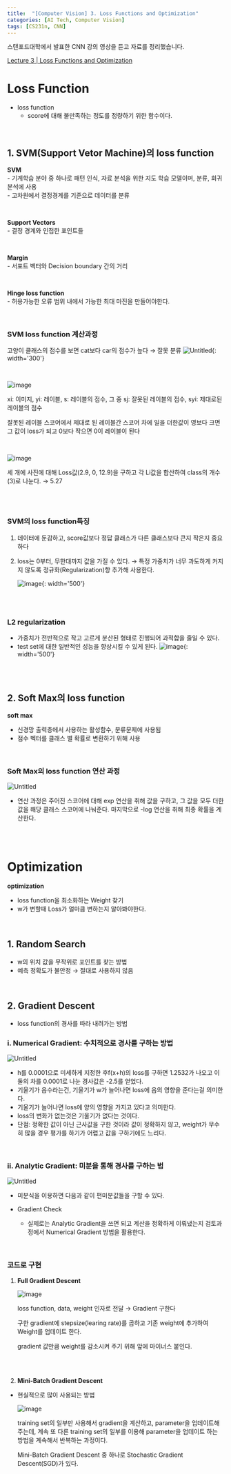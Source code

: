 ```yaml
---
title:  "[Computer Vision] 3. Loss Functions and Optimization"
categories: [AI Tech, Computer Vision]
tags: [CS231n, CNN]
---
```

스탠포드대학에서 발표한 CNN 강의 영상을 듣고 자료를 정리했습니다.

[Lecture 3 \| Loss Functions and Optimization](https://youtu.be/h7iBpEHGVNc)<br>

# Loss Function

- loss function
    - score에 대해 불만족하는 정도를 정량하기 위한 함수이다.
<br>

## 1. SVM(Support Vetor Machine)의 loss function
**SVM**  
    - 기계학습 분야 중 하나로 패턴 인식, 자료 분석을 위한 지도 학습 모델이며, 분류, 회귀분석에 사용  
    - 고차원에서 결정경계를 기준으로 데이터를 분류  

<br>

**Support Vectors**  
    - 결정 경계와 인접한 포인트들  

<br>

**Margin**  
    - 서포트 벡터와 Decision boundary 간의 거리 

<br>
 
**Hinge loss function**  
    - 허용가능한 오류 범위 내에서 가능한 최대 마진을 만들어야한다.  

<br>
  

### **SVM loss function 계산과정**   
고양이 클래스의 점수를 보면 cat보다 car의 점수가 높다 → 잘못 분류
![Untitled](https://img1.daumcdn.net/thumb/R1280x0/?scode=mtistory2&fname=https%3A%2F%2Fblog.kakaocdn.net%2Fdn%2FbJk1dO%2FbtrOgRs6s7u%2FW3IVvKN3KYjndzd3ctBZlk%2Fimg.png){: width='300'}

<br>
  

![image](https://user-images.githubusercontent.com/89712324/221503998-3eaab490-fd96-4263-b6ce-a334a9807df7.png)

xi: 이미지, yi: 레이블, s: 레이블의 점수, 그 중 sj: 잘못된 레이블의 점수, syi: 제대로된 레이블의 점수

잘못된 레이블 스코어에서 제대로 된 레이블간 스코어 차에 일을 더한값이 영보다 크면 그 값이 loss가 되고 0보다 작으면 0이 레이블이 된다

<br>
  

![image](https://user-images.githubusercontent.com/89712324/221596055-4c030b54-1b98-4c7c-aee4-18c43c41d943.png)

세 개에 사진에 대해 Loss값(2.9, 0, 12.9)을 구하고 각 Li값을 합산하여 class의 개수(3)로 나눈다. → 5.27

<br>
<br>
  
      
### **SVM의 loss function특징**  
1. 데이터에 둔감하고, score값보다 정답 클래스가 다른 클래스보다 큰지 작은지 중요하다
2. loss는 0부터, 무한대까지 값을 가질 수 있다. → 특정 가중치가 너무 과도하게 커지지 않도록 정규화(Regularization)항 추가해 사용한다.

    ![image](https://user-images.githubusercontent.com/89712324/221596484-5a8bbec9-cc0f-47e8-8ed9-d684a9891f92.png){: width='500'}


<br>
<br>
  
  

### **L2 regularization**  
- 가중치가 전반적으로 작고 고르게 분산된 형태로 진행되어 과적합을 줄일 수 있다.
- test set에 대한 일반적인 성능을 향상시킬 수 있게 된다.
![image](https://user-images.githubusercontent.com/89712324/221596669-9dee4dc0-318b-4179-aedf-a80fb680387d.png){: width='500'}  

<br>
<br>

## 2. Soft Max의 loss function
**soft max**  
- 신경망 출력층에서 사용하는 활성함수, 분류문제에 사용됨  
- 점수 벡터를 클래스 별 확률로 변환하기 위해 사용  

<br>

### **Soft Max의 loss function 연산 과정**   
![Untitled](https://img1.daumcdn.net/thumb/R1280x0/?scode=mtistory2&fname=https%3A%2F%2Fblog.kakaocdn.net%2Fdn%2Fbbv0Ji%2FbtrOfbFor0L%2FdIhnORRgUe6JGCyXQRKbfK%2Fimg.png)  
      
- 연산 과정은 주어진 스코어에 대해 exp 연산을 취해 값을 구하고, 그 값을 모두 더한 값을 해당 클래스 스코어에 나눠준다. 마지막으로 -log 연산을 취해 최종 확률을 계산한다.


<br>
<br>

# Optimization

**optimization**  
- loss function을 최소화하는 Weight 찾기
- w가 변할때 Loss가 얼마큼 변하는지 알아봐야한다.

<br>

## 1. Random Search
- w의 위치 값을 무작위로 포인트를 찾는 방법
- 예측 정확도가 불안정 → 절대로 사용하지 않음

<br>

## 2. **Gradient Descent**
- loss function의 경사를 따라 내려가는 방법
 
### i. Numerical Gradient: 수치적으로 경사를 구하는 방법
![Untitled](https://img1.daumcdn.net/thumb/R1280x0/?scode=mtistory2&fname=https%3A%2F%2Fblog.kakaocdn.net%2Fdn%2FbG719Q%2FbtrOgxO0ZFk%2FIr9S62rfjPszRrMXpWkZRk%2Fimg.png)

- h를 0.0001으로 미세하게 지정한 후f(x+h)의 loss를 구하면 1.2532가 나오고 이둘의 차를 0.0001로 나눈 경사값은 -2.5를 얻었다.
- 기울기가 음수라는건, 기울기가 w가 늘어나면 loss에 음의 영향을 준다는걸 의미한다.
- 기울기가 늘어나면 loss에 양의 영향을 가지고 있다고 의미한다.
- loss의 변화가 없는것은 기울기가 없다는 것이다.
- 단점: 정확한 값이 아닌 근사값을 구한 것이라 값이 정확하지 않고, weight가 무수히 많을 경우 평가를 하기가 어렵고 값을 구하기에도 느리다.  

<br>

### ii. Analytic Gradient: 미분을 통해 경사를 구하는 법
     
![Untitled](https://img1.daumcdn.net/thumb/R1280x0/?scode=mtistory2&fname=https%3A%2F%2Fblog.kakaocdn.net%2Fdn%2FbGiF5z%2FbtrN67qJHSF%2FLWCb4ef5KH7MwIifdd9k80%2Fimg.png)

- 미분식을 이용하면 다음과 같이 편미분값들을 구할 수 있다.

- Gradient Check
    - 실제로는 Analytic Gradient을 쓰면 되고 계산을 정확하게 이뤄냈는지 검토과정에서 Numerical Gradient 방법을 활용한다.

<br>

### **코드로 구현**  
 1. **Full Gradient Descent**

    ![image](https://user-images.githubusercontent.com/89712324/221596910-58e0427c-16f2-49a0-9a94-34e083ec9a57.png)

    loss function, data, weight 인자로 전달 → Gradient 구한다

    구한 gradient에 stepsize(learing rate)를 곱하고 기존 weight에 추가하여 Weight를 업데이트 한다.

    gradient 값만큼 weight를 감소시켜 주기 위해 앞에 마이너스 붙인다.  

<br>
<br>



 2. **Mini-Batch Gradient Descent**
  - 현실적으로 많이 사용되는 방법

    ![image](https://user-images.githubusercontent.com/89712324/221597011-98723083-894a-44ea-a97e-205967632fbe.png)

    training set의 일부만 사용해서 gradient을 계산하고, parameter을 업데이트해주는데, 계속 또 다른 training set의 일부를 이용해 parameter을 업데이트 하는 방법을 계속해서 반복하는 과정이다.

    Mini-Batch Gradient Descent 중 하나로 Stochastic Gradient Descent(SGD)가 있다.
